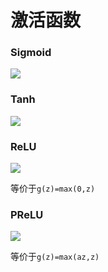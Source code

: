 # 激活函数

### Sigmoid

![](https://latex.codecogs.com/png.latex?\bg_white&space;\large&space;g(z)=\frac{1}{1-e^{-z}})

### Tanh

![](https://latex.codecogs.com/png.latex?\bg_white&space;\large&space;g(z)=\frac{e^{z}-e^{-z}}{e^{z}+e^{-z}})

### ReLU

![](https://latex.codecogs.com/png.latex?\bg_white&space;\large&space;g(z)=\left\\{\begin{matrix}&space;z&if&z>0&space;\\\\&space;0&if&z\leqslant0&space;\end{matrix}\right.)

等价于`g(z)=max(0,z)`

### PReLU

![](https://latex.codecogs.com/png.latex?\bg_white&space;\large&space;g(z)=\left\\{\begin{matrix}&space;1&if&z>0&space;\\\\&space;az&if&z\leqslant0&space;\end{matrix}\right.;0<a<1)

等价于`g(z)=max(az,z)`